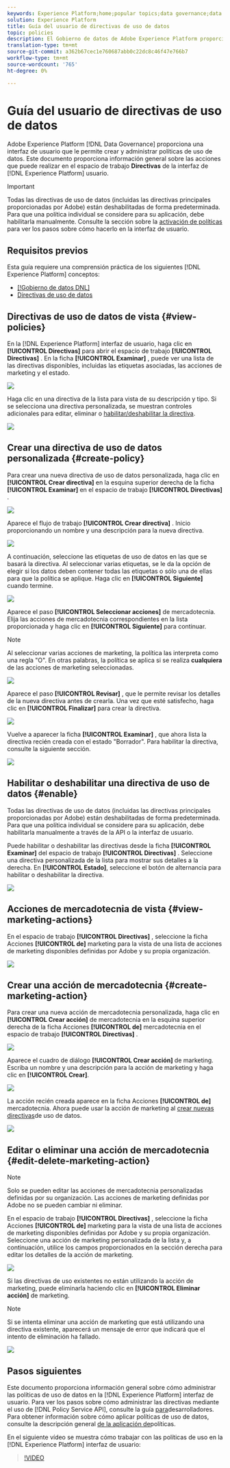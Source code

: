 ```yaml
---
keywords: Experience Platform;home;popular topics;data governance;data usage policy user guide
solution: Experience Platform
title: Guía del usuario de directivas de uso de datos
topic: policies
description: El Gobierno de datos de Adobe Experience Platform proporciona una interfaz de usuario que le permite crear y administrar políticas de uso de datos. Este documento proporciona información general sobre las acciones que puede realizar en el espacio de trabajo Directivas de la interfaz de usuario de Experience Platform.
translation-type: tm+mt
source-git-commit: a362b67cec1e760687abb0c22dc8c46f47e766b7
workflow-type: tm+mt
source-wordcount: '765'
ht-degree: 0%

---
```



# Guía del usuario de directivas de uso de datos

Adobe Experience Platform [!DNL Data Governance] proporciona una interfaz de usuario que le permite crear y administrar políticas de uso de datos. Este documento proporciona información general sobre las acciones que puede realizar en el espacio de trabajo **Directivas** de la interfaz de [!DNL Experience Platform] usuario.

>[!IMPORTANT]
>
>Todas las directivas de uso de datos (incluidas las directivas principales proporcionadas por Adobe) están deshabilitadas de forma predeterminada. Para que una política individual se considere para su aplicación, debe habilitarla manualmente. Consulte la sección sobre la [activación de políticas](#enable) para ver los pasos sobre cómo hacerlo en la interfaz de usuario.

## Requisitos previos

Esta guía requiere una comprensión práctica de los siguientes [!DNL Experience Platform] conceptos:

- [[!Gobierno de datos DNL]](../home.md)
- [Directivas de uso de datos](./overview.md)

## Directivas de uso de datos de vista {#view-policies}

En la [!DNL Experience Platform] interfaz de usuario, haga clic en **[!UICONTROL Directivas]** para abrir el espacio de trabajo **[!UICONTROL Directivas]** . En la ficha **[!UICONTROL Examinar]** , puede ver una lista de las directivas disponibles, incluidas las etiquetas asociadas, las acciones de marketing y el estado.

![](../images/policies/browse-policies.png)

Haga clic en una directiva de la lista para vista de su descripción y tipo. Si se selecciona una directiva personalizada, se muestran controles adicionales para editar, eliminar o [habilitar/deshabilitar la directiva](#enable).

![](../images/policies/policy-details.png)

## Crear una directiva de uso de datos personalizada {#create-policy}

Para crear una nueva directiva de uso de datos personalizada, haga clic en **[!UICONTROL Crear directiva]** en la esquina superior derecha de la ficha **[!UICONTROL Examinar]** en el espacio de trabajo **[!UICONTROL Directivas]** .

![](../images/policies/create-policy-button.png)

Aparece el flujo de trabajo **[!UICONTROL Crear directiva]** . Inicio proporcionando un nombre y una descripción para la nueva directiva.

![](../images/policies/create-policy-description.png)

A continuación, seleccione las etiquetas de uso de datos en las que se basará la directiva. Al seleccionar varias etiquetas, se le da la opción de elegir si los datos deben contener todas las etiquetas o sólo una de ellas para que la política se aplique. Haga clic en **[!UICONTROL Siguiente]** cuando termine.

![](../images/policies/add-labels.png)

Aparece el paso **[!UICONTROL Seleccionar acciones]** de mercadotecnia. Elija las acciones de mercadotecnia correspondientes en la lista proporcionada y haga clic en **[!UICONTROL Siguiente]** para continuar.

>[!NOTE]
>
>Al seleccionar varias acciones de marketing, la política las interpreta como una regla &quot;O&quot;. En otras palabras, la política se aplica si se realiza **cualquiera** de las acciones de marketing seleccionadas.

![](../images/policies/add-marketing-actions.png)

Aparece el paso **[!UICONTROL Revisar]** , que le permite revisar los detalles de la nueva directiva antes de crearla. Una vez que esté satisfecho, haga clic en **[!UICONTROL Finalizar]** para crear la directiva.

![](../images/policies/policy-review.png)

Vuelve a aparecer la ficha **[!UICONTROL Examinar]** , que ahora lista la directiva recién creada con el estado &quot;Borrador&quot;. Para habilitar la directiva, consulte la siguiente sección.

![](../images/policies/created-policy.png)

## Habilitar o deshabilitar una directiva de uso de datos {#enable}

Todas las directivas de uso de datos (incluidas las directivas principales proporcionadas por Adobe) están deshabilitadas de forma predeterminada. Para que una política individual se considere para su aplicación, debe habilitarla manualmente a través de la API o la interfaz de usuario.

Puede habilitar o deshabilitar las directivas desde la ficha **[!UICONTROL Examinar]** del espacio de trabajo **[!UICONTROL Directivas]** . Seleccione una directiva personalizada de la lista para mostrar sus detalles a la derecha. En **[!UICONTROL Estado]**, seleccione el botón de alternancia para habilitar o deshabilitar la directiva.

![](../images/policies/enable-policy.png)

## Acciones de mercadotecnia de vista {#view-marketing-actions}

En el espacio de trabajo **[!UICONTROL Directivas]** , seleccione la ficha Acciones **[!UICONTROL de]** marketing para la vista de una lista de acciones de marketing disponibles definidas por Adobe y su propia organización.

![](../images/policies/marketing-actions.png)

## Crear una acción de mercadotecnia {#create-marketing-action}

Para crear una nueva acción de mercadotecnia personalizada, haga clic en **[!UICONTROL Crear acción]** de mercadotecnia en la esquina superior derecha de la ficha Acciones **[!UICONTROL de]** mercadotecnia en el espacio de trabajo **[!UICONTROL Directivas]** .

![](../images/policies/create-marketing-action.png)

Aparece el cuadro de diálogo **[!UICONTROL Crear acción]** de marketing. Escriba un nombre y una descripción para la acción de marketing y haga clic en **[!UICONTROL Crear]**.

![](../images/policies/create-marketing-action-details.png)

La acción recién creada aparece en la ficha Acciones **[!UICONTROL de]** mercadotecnia. Ahora puede usar la acción de marketing al [crear nuevas directivas](#create-policy)de uso de datos.

![](../images/policies/created-marketing-action.png)

## Editar o eliminar una acción de mercadotecnia {#edit-delete-marketing-action}

>[!NOTE]
>
>Solo se pueden editar las acciones de mercadotecnia personalizadas definidas por su organización. Las acciones de marketing definidas por Adobe no se pueden cambiar ni eliminar.

En el espacio de trabajo **[!UICONTROL Directivas]** , seleccione la ficha Acciones **[!UICONTROL de]** marketing para la vista de una lista de acciones de marketing disponibles definidas por Adobe y su propia organización. Seleccione una acción de marketing personalizada de la lista y, a continuación, utilice los campos proporcionados en la sección derecha para editar los detalles de la acción de marketing.

![](../images/policies/edit-marketing-action.png)

Si las directivas de uso existentes no están utilizando la acción de marketing, puede eliminarla haciendo clic en **[!UICONTROL Eliminar acción]** de marketing.

>[!NOTE]
>
>Si se intenta eliminar una acción de marketing que está utilizando una directiva existente, aparecerá un mensaje de error que indicará que el intento de eliminación ha fallado.

![](../images/policies/delete-marketing-action.png)

## Pasos siguientes

Este documento proporciona información general sobre cómo administrar las políticas de uso de datos en la [!DNL Experience Platform] interfaz de usuario. Para ver los pasos sobre cómo administrar las directivas mediante el uso de [!DNL Policy Service API], consulte la guía [para](../api/getting-started.md)desarrolladores. Para obtener información sobre cómo aplicar políticas de uso de datos, consulte la descripción general [de la aplicación de](../enforcement/overview.md)políticas.

En el siguiente vídeo se muestra cómo trabajar con las políticas de uso en la [!DNL Experience Platform] interfaz de usuario:

>[!VIDEO](https://video.tv.adobe.com/v/32977?quality=12&learn=on)